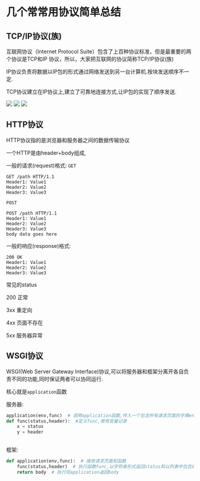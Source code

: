 # 几个常常用协议简单总结 #


## TCP/IP协议(族) ##

互联⽹协议（Internet	Protocol Suite）包含了上百种协议标准，但是最重要的两个协议是TCP和IP 协议，所以，大家把互联网的协议简称TCP/IP协议(族)

IP协议负责将数据以IP包的形式通过网络发送到另一台计算机.按块发送顺序不一定.

TCP协议建立在IP协议上,建立了可靠地连接方式,让IP包的实现了顺序发送.

![](https://i.imgur.com/PzFvIEg.png)
![](https://i.imgur.com/1tDopEp.png)
![](https://i.imgur.com/XwxLI5J.png)


## HTTP协议 ##
HTTP协议指的是浏览器和服务器之间的数据传输协议

一个HTTP是由header+body组成,

一般的请求(request)格式:
`GET`
```
GET /path HTTP/1.1
Header1: Value1
Header2: Value2				
Header3: Value3
```
`POST`
```
POST /path HTTP/1.1				
Header1: Value1
Header2: Value2				
Header3: Value3
body data goes here
```

一般的响应(response)格式:

```
200 OK
Header1: Value1
Header2: Value2				
Header3: Value3
```

常见的status

200 正常

3xx 重定向

4xx 页面不存在

5xx 服务器异常

## WSGI协议 ##
WSGI(Web Server Gateway Interface)协议,可以将服务器和框架分离开各自负责不同的功能,同时保证两者可以协同运行.

核心就是`application`函数

服务器:
```python
application(env,func)  # 调用application函数,传入一个包含所有请求页面的字典env,传入一个函数func的引用
def func(status,header):  #定义func,使用变量记录
    x = status
    y = header
                       
```


框架:
```python
def application(env,func):  # 接收请求页面和函数
    func(status,header)  # 执行函数func,以字符串形式返回status和以列表中包含的元组的形式返回header
    return body  # 执行完application返回body
```